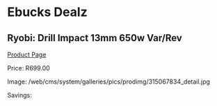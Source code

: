 
# Ebucks Dealz
## Ryobi: Drill Impact 13mm 650w Var/Rev
[Product Page](https://www.ebucks.com/web/shop/productSelected.do?prodId=315067834&catId=717324798)

Price: R699.00

Image: /web/cms/system/galleries/pics/prodimg/315067834_detail.jpg

Savings: 


	